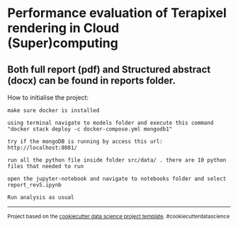 Performance evaluation of Terapixel rendering in Cloud (Super)computing
==========================================================================================


Both full report (pdf) and Structured abstract (docx) can be found in reports folder.
------------------------------------------------------------------------------------

How to initialise the project:

	make sure docker is installed 

	using terminal navigate to models folder and execute this command "docker stack deploy -c docker-compose.yml mongodb1"

	try if the mongoDB is running by access this url: http://localhost:8081/

	run all the python file inside folder src/data/ . there are 10 python files that needed to run

	open the jupyter-notebook and navigate to notebooks folder and select report_rev5.ipynb

	Run analysis as usual

 


--------

<p><small>Project based on the <a target="_blank" href="https://drivendata.github.io/cookiecutter-data-science/">cookiecutter data science project template</a>. #cookiecutterdatascience</small></p>
